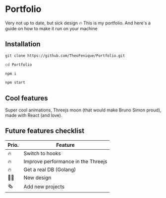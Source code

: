# Portfolio
Very not up to date, but sick design 🔥
This is my portfolio. And here's a guide on how to make it run on your machine

## Installation

```bash
git clone https://github.com/TheoFenique/Portfolio.git
```
```bash
cd Portfolio
```
```bash
npm i
```
```bash
npm start
```

## Cool features

Super cool animations, Threejs moon (that would make Bruno Simon proud), made with React (and love).

## Future features checklist

Prio. | Feature
------------- | -------------
🔥  | Switch to hooks
🔥  | Improve performance in the Threejs
🔥  | Get a real DB (Golang)
👷‍♂️  | New design
🗞️  | Add new projects